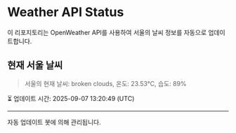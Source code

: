
# Weather API Status

이 리포지토리는 OpenWeather API를 사용하여 서울의 날씨 정보를 자동으로 업데이트합니다.

## 현재 서울 날씨
> 서울의 현재 날씨: broken clouds, 온도: 23.53°C, 습도: 89%

⏳ 업데이트 시간: 2025-09-07 13:20:49 (UTC)

---
자동 업데이트 봇에 의해 관리됩니다.
